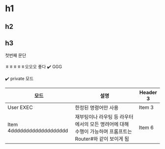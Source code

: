 # h1
## h2
## h3

첫번째 문단 <br/><br/> ㅎㅎㅎㅎㅎ오오오 좋다
✔️
GGG

✔️ private 모드<br/>



| 모드                        | 설명                                                             | Header 3 |
| ------------------------- | -------------------------------------------------------------- | -------- |
| User EXEC                 | 한정된 명령어만 사용                                                    | Item 3   |
| Item 4ddddddddddddddddddd | 재부팅이나 라우팅 등 라우터에서의 모든 명려어에 대해 수행이 가능하며 프롬프트는 Router#와 같이 보이게 됨 | Item 6   |

